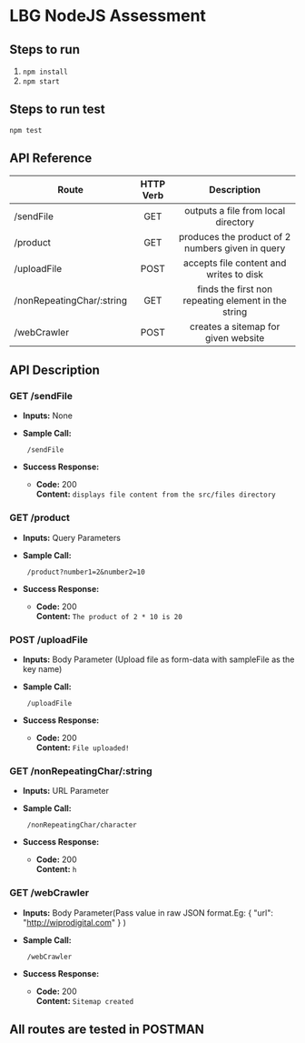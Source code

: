 <h1> LBG NodeJS Assessment </h1>

## Steps to run

1. `npm install`
2. `npm start`

## Steps to run test
   `npm test`



## API Reference
|Route                      | HTTP Verb   |Description                                               |
|---------------------------|:-----------:|:--------------------------------------------------------:|
|/sendFile                  |GET          |outputs a file from local directory                       |
|/product                   |GET          |produces the product of 2 numbers given in query          |
|/uploadFile                |POST         |accepts file content and writes to disk                   |
|/nonRepeatingChar/:string  |GET          |finds the first non repeating element in the string       |
|/webCrawler                |POST         |creates a sitemap for given website                       |

## API Description

### GET /sendFile

* **Inputs:**
None

* **Sample Call:**

  ```
   /sendFile
  ```
  
* **Success Response:**

  * **Code:** 200 <br />
    **Content:** `displays file content from the src/files directory`
    
    
    
### GET /product

* **Inputs:**
Query Parameters

* **Sample Call:**

  ```
   /product?number1=2&number2=10
  ```
  
* **Success Response:**

  * **Code:** 200 <br />
    **Content:** `The product of 2 * 10 is 20`



### POST /uploadFile

* **Inputs:**
Body Parameter
(Upload file as form-data with sampleFile as the key name)

* **Sample Call:**

  ```
   /uploadFile
  ```
  
* **Success Response:**

  * **Code:** 200 <br />
    **Content:** `File uploaded!`



### GET /nonRepeatingChar/:string

* **Inputs:**
URL Parameter

* **Sample Call:**

  ```
   /nonRepeatingChar/character
  ```
  
* **Success Response:**

  * **Code:** 200 <br />
    **Content:** `h`
    
    
    
 ### GET /webCrawler

* **Inputs:**
Body Parameter(Pass value in raw JSON format.Eg: { "url": "http://wiprodigital.com" } )

* **Sample Call:**

  ```
   /webCrawler
  ```
  
* **Success Response:**

  * **Code:** 200 <br />
    **Content:** `Sitemap created`
    
    
    
    
 ## All routes are tested in POSTMAN

